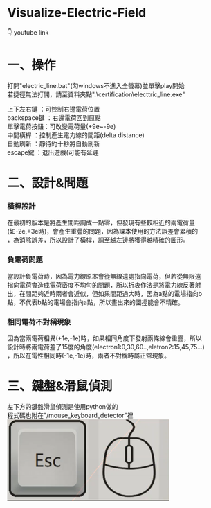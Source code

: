 # Visualize-Electric-Field
👇 youtube link<br>

# 一、操作

打開"electric_line.bat"(勾windows不進入全螢幕)並單擊play開始<br>
若捷徑無法打開，請至資料夾點".\certification\electtric_line.exe"<br>

上下左右鍵  ：可控制右邊電荷位置<br>
backspace鍵 ：右邊電荷回到原點<br>
單擊電荷按鈕：可改變電荷量(+9e~-9e)<br>
中間橫桿    ：控制產生電力線的間距(delta distance)<br>
自動刷新    ：靜待約十秒將自動刷新<br>
escape鍵    ：退出遊戲(可能有延遲<br>

# 二、設計&問題

### 橫桿設計<br>
在最初的版本是將產生間距調成一點零，但發現有些較相近的兩電荷量<br>
(如-2e,+3e時)，會產生重疊的問題，因為課本使用的方法誤差會累積的<br>
，為消除誤差，所以設計了橫桿，調至越左邊將獲得越精確的圖形。<br>

### 負電荷問題<br>
當設計負電荷時，因為電力線原本會從無線遠處指向電荷，但若從無限遠<br>
指向電荷會造成電荷密度不均勻的問題，所以折衷作法是將電力線反著射<br>
出，在間距夠近時兩者會近似，但如果間距過大時，因為a點的電場指向b<br>
點，不代表b點的電場會指向a點，所以畫出來的圖挳能會不精確。<br>

### 相同電荷不對稱現象<br>
因為當兩電荷相異(+1e,-1e)時，如果相同角度下發射兩條線會重疊，所以<br>
設計時將兩電荷差了15度的角度(electron1:0,30,60..,eletron2:15,45,75...)<br>
，所以在電性相同時(-1e,-1e)時，兩者不對稱時屬正常現象。<br>

# 三、鍵盤&滑鼠偵測
左下方的鍵盤滑鼠偵測是使用python做的<br>
程式碼也附在"/mouse_keyboard_detector"裡
<img src="/picture/detector.png" width="375" />
